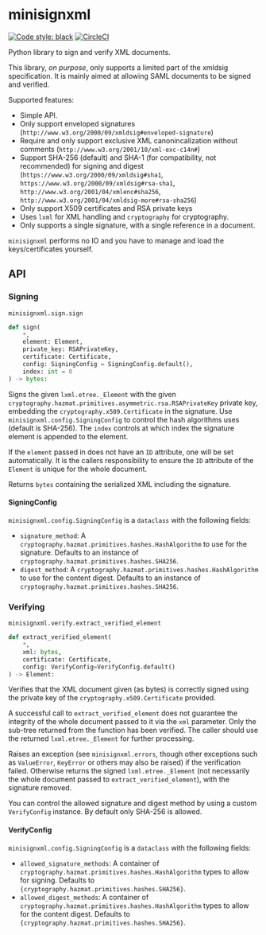 # minisignxml

[![Code style: black](https://img.shields.io/badge/code%20style-black-000000.svg)](https://github.com/psf/black)
[![CircleCI](https://circleci.com/gh/HENNGE/minisignxml.svg?style=svg)](https://circleci.com/gh/HENNGE/minisignxml)


Python library to sign and verify XML documents. 

This library, *on purpose*, only supports a limited part of the xmldsig specification. It is mainly aimed at allowing SAML documents to be signed and verified.

Supported features:

* Simple API.
* Only support enveloped signatures (`http://www.w3.org/2000/09/xmldsig#enveloped-signature`)
* Require and only support exclusive XML canonincalization without comments (`http://www.w3.org/2001/10/xml-exc-c14n#`)
* Support SHA-256 (default) and SHA-1 (for compatibility, not recommended) for signing and digest (`https://www.w3.org/2000/09/xmldsig#sha1`, `https://www.w3.org/2000/09/xmldsig#rsa-sha1`, `http://www.w3.org/2001/04/xmlenc#sha256`, `http://www.w3.org/2001/04/xmldsig-more#rsa-sha256`)
* Only support X509 certificates and RSA private keys
* Uses `lxml` for XML handling and `cryptography` for cryptography.
* Only supports a single signature, with a single reference in a document.

`minisignxml` performs no IO and you have to manage and load the keys/certificates yourself.

## API

### Signing

`minisignxml.sign.sign`

```python
def sign(
    *,
    element: Element,
    private_key: RSAPrivateKey,
    certificate: Certificate,
    config: SigningConfig = SigningConfig.default(),
    index: int = 0
) -> bytes:
```

Signs the given `lxml.etree._Element` with the given `cryptography.hazmat.primitives.asymmetric.rsa.RSAPrivateKey` private key, embedding the `cryptography.x509.Certificate` in the signature. Use `minisignxml.config.SigningConfig` to control the hash algorithms uses (default is SHA-256). The `index` controls at which index the signature element is appended to the element.

If the `element` passed in does not have an `ID` attribute, one will be set automatically. It is the callers responsibility to ensure the `ID` attribute of the `Element` is unique for the whole document.

Returns `bytes` containing the serialized XML including the signature. 

#### SigningConfig

`minisignxml.config.SigningConfig` is a `dataclass` with the following fields:

* `signature_method`: A `cryptography.hazmat.primitives.hashes.HashAlgorithm` to use for the signature. Defaults to an instance of `cryptography.hazmat.primitives.hashes.SHA256`.
* `digest_method`: A `cryptography.hazmat.primitives.hashes.HashAlgorithm` to use for the content digest. Defaults to an instance of `cryptography.hazmat.primitives.hashes.SHA256`.


### Verifying

`minisignxml.verify.extract_verified_element`

```python
def extract_verified_element(
    *, 
    xml: bytes, 
    certificate: Certificate,  
    config: VerifyConfig=VerifyConfig.default()
) -> Element:
```

Verifies that the XML document given (as bytes) is correctly signed using the private key of the `cryptography.x509.Certificate` provided. 

A successful call to `extract_verified_element` does not guarantee the integrity of the whole document passed to it via the `xml` parameter. Only the sub-tree returned from the function has been verified. The caller should use the returned `lxml.etree._Element` for further processing.

Raises an exception (see `minisignxml.errors`, though other exceptions such as `ValueError`, `KeyError` or others may also be raised) if the verification failed. Otherwise returns the signed `lxml.etree._Element` (not necessarily the whole document passed to `extract_verified_element`), with the signature removed.

You can control the allowed signature and digest method by using a custom `VerifyConfig` instance. By default only SHA-256 is allowed.

#### VerifyConfig

`minisignxml.config.SigningConfig` is a `dataclass` with the following fields:

* `allowed_signature_methods`: A container of `cryptography.hazmat.primitives.hashes.HashAlgorithm` types to allow for signing. Defaults to `{cryptography.hazmat.primitives.hashes.SHA256}`.
* `allowed_digest_methods`: A container of `cryptography.hazmat.primitives.hashes.HashAlgorithm` types to allow for the content digest. Defaults to `{cryptography.hazmat.primitives.hashes.SHA256}`.
